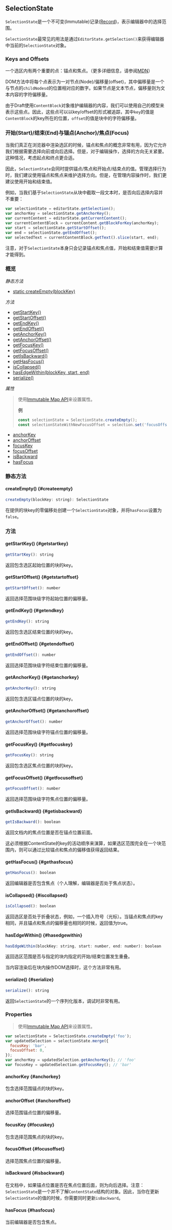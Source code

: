 ## SelectionState

`SelectionState`是一个不可变\(Immutable\)记录\([Record](http://facebook.github.io/immutable-js/docs/#/Record/Record)\)，表示编辑器中的选择范围。

`SelectionState`最常见的用法是通过`EditorState.getSelection()`来获得编辑器中当前的`SelectionState`对象。

### Keys and Offsets

一个选区内有两个重要的点：锚点和焦点。（更多详细信息，请参阅[MDN](https://developer.mozilla.org/en-US/docs/Web/API/Selection#Glossary)）

DOM方法中将每个点表示为一对节点\(Node\)/偏移量\(offset\)，其中偏移量是一个与节点的`childNodesd`的位置相对应的数字。如果节点是文本节点，偏移量则为文本内容的字符偏移量。

由于Draft使用`ContentBlock`对象维护编辑器的内容，我们可以使用自己的模型来表示这些点。因此，这些点可以以key/offset的形式被追踪，其中`key`的值是`ContentBlock`的key所在的位置，`offset`的值是块中的字符偏移量。

### 开始\(Start\)/结束\(End\)与锚点\(Anchor\)/焦点\(Focus\)

当我们真正在浏览器中渲染选区的时候，锚点和焦点的概念非常有用，因为它允许我们根据需要选择向前或向后选择。但是，对于编辑操作，选择的方向无关紧要。这种情况，考虑起点和终点更合适。

因此，`SelectionState`会同时提供锚点/焦点和开始点/结束点的值。管理选择行为时，我们建议使用锚点和焦点来维护选择方向。但是，在管理内容操作时，我们更建议使用开始和结束值。

例如，当我们基于`SelectionState`从块中截取一段文本时，是否向后选择内容并不重要：

```js
var selectionState = editorState.getSelection();
var anchorKey = selectionState.getAnchorKey();
var currentContent = editorState.getCurrentContent();
var currentContentBlock = currentContent.getBlockForKey(anchorKey);
var start = selectionState.getStartOffset();
var end = selectionState.getEndOffset();
var selectedText = currentContentBlock.getText().slice(start, end);
```

注意，对于`SelectionState`本身只会记录锚点和焦点值，开始和结束值需要计算才能得到。

### 概览

_静态方法_

* [static createEmpty\(blockKey\)](#createempty)

_方法_

* [getStartKey\(\)](#getstartkey)
* [getStartOffset\(\)](#getstartoffset)
* [getEndKey\(\)](#getendkey)
* [getEndOffset\(\)](#getendoffset)
* [getAnchorKey\(\)](#getanchorkey)
* [getAnchorOffset\(\)](#getanchoroffset)
* [getFocusKey\(\)](#getfocuskey)
* [getFocusOffset\(\)](#getfocusoffset)
* [getIsBackward\(\)](#getisbackward)
* [getHasFocus\(\)](#gethasfocus)
* [isCollapsed\(\)](#iscollapsed)
* [hasEdgeWithin\(blockKey, start, end\)](#hasedgewithin)
* [serialize\(\)](#serialize)

_属性_

> 使用[Immutable Map API](http://facebook.github.io/immutable-js/docs/#/Record/Record)来设置属性。
>
> **例**
>
> ```js
> const selectionState = SelectionState.createEmpty();
> const selectionStateWithNewFocusOffset = selection.set('focusOffset', 1);
> ```

* [anchorKey](#anchorkey)
* [anchorOffset](#anchoroffset)
* [focusKey](#focuskey)
* [focusOffset](#focusoffset)
* [isBackward](#isbackward)
* [hasFocus](#hasfocus)

### 静态方法

#### createEmpty\(\) {#createempty}

```js
createEmpty(blockKey: string): SelectionState
```

在提供的块key的零偏移处创建一个`SelectionState`对象，并将`hasFocus`设置为`false`。

### 方法

#### getStartKey\(\) {#getstartkey}

```js
getStartKey(): string
```

返回包含选区起始位置的块的key。

#### getStartOffset\(\) {#getstartoffset}

```js
getStartOffset(): number
```

返回选择范围块级字符起始位置的偏移量。

#### getEndKey\(\) {#getendkey}

```js
getEndKey(): string
```

返回包含选区结束位置的块的key。

#### getEndOffset\(\) {#getendoffset}

```js
getEndOffset(): number
```

返回选择范围块级字符结束位置的偏移量。

#### getAnchorKey\(\) {#getanchorkey}

```js
getAnchorKey(): string
```

返回包含选区锚点位置的块的key。

#### getAnchorOffset\(\) {#getanchoroffset}

```js
getAnchorOffset(): number
```

返回选择范围块级字符锚点位置的偏移量。

#### getFocusKey\(\) {#getfocuskey}

```js
getFocusKey(): string
```

返回包含选区焦点位置的块的key。

#### getFocusOffset\(\) {#getfocusoffset}

```js
getFocusOffset(): number
```

返回选择范围块级字符焦点位置的偏移量。

#### getIsBackward\(\) {#getisbackward}

```js
getIsBackward(): boolean
```

返回文档内的焦点位置是否在锚点位置前面。

这必须根据ContentState的key的活动顺序来演算，如果选区范围完全在一个块范围内，则可以通过比较锚点和焦点的偏移值获得返回结果。

#### getHasFocus\(\) {#gethasfocus}

```js
getHasFocus(): boolean
```

返回编辑器是否包含焦点（个人理解，编辑器是否处于焦点状态）。

#### isCollapsed\(\) {#iscollapsed}

```js
isCollapsed(): boolean
```

返回选区是否处于折叠状态，例如，一个插入符号（光标）。当锚点和焦点的key相同，并且锚点和焦点的偏移量也相同的时候，返回值为true。

#### hasEdgeWithin\(\) {#hasedgewithin}

```js
hasEdgeWithin(blockKey: string, start: number, end: number): boolean
```

返回选区范围是否与指定的块内指定的开始/结束位置发生重叠。

当内容渲染后在块内操作DOM选择时，这个方法非常有用。

#### serialize\(\) {#serialize}

```js
serialize(): string
```

返回`SelectionState`的一个序列化版本，调试时非常有用。

### Properties

> 使用[Immutable Map API](http://facebook.github.io/immutable-js/docs/#/Record/Record)来设置属性。

```js
var selectionState = SelectionState.createEmpty('foo');
var updatedSelection = selectionState.merge({
  focusKey: 'bar',
  focusOffset: 0,
});
var anchorKey = updatedSelection.getAnchorKey(); // 'foo'
var focusKey = updatedSelection.getFocusKey(); // 'bar'
```

#### anchorKey {#anchorkey}

包含选择范围锚点的块的key。

#### anchorOffset {#anchoroffset}

选择范围锚点位置的偏移量。

#### focusKey {#focuskey}

包含选择范围焦点的块的key。

#### focusOffset {#focusoffset}

选择范围焦点位置的偏移量。

#### isBackward {#isbackward}

在文档中，如果锚点位置是否在焦点位置后面，则为向后选择。注意：`SelectionState`是一个并不了解`ContentState`结构的对象。因此，当你在更新`SelectionState`的值的时候，你需要同时更新`isBackward`。

#### hasFocus {#hasfocus}

当前编辑器是否包含焦点。

